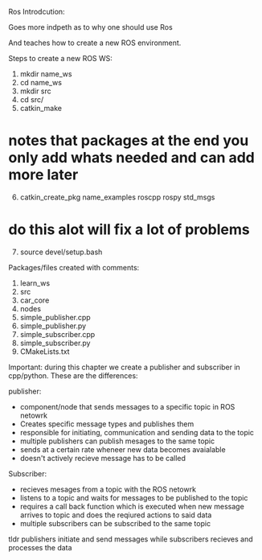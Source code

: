 Ros Introdcution:

Goes more indpeth as to why one should use Ros

And teaches how to create a new ROS environment.

Steps to create a new ROS WS:

1. mkdir name_ws
2. cd name_ws
3. mkdir src
4. cd src/
5. catkin_make
# notes that packages at the end you only add whats needed and can add more later
6. catkin_create_pkg name_examples roscpp rospy std_msgs
# do this alot will fix a lot of problems
7. source devel/setup.bash
   
Packages/files created with comments:
1. learn_ws
2. src
3. car_core
4. nodes
5. simple_publisher.cpp
6. simple_publisher.py
7. simple_subscriber.cpp
8. simple_subscriber.py
9. CMakeLists.txt


Important:
during this chapter we create a publisher and subscriber in cpp/python. These are the differences:

publisher:
* component/node that sends messages to a specific topic in ROS netowrk
* Creates specific message types and publishes them
* responsible for initiating, communication and sending data to the topic
* multiple publishers can publish mesages to the same topic
* sends at a certain rate wheneer new data becomes avaialable
* doesn't actively recieve message has to be called

Subscriber:
* recieves mesages from a topic with the ROS netowrk
* listens to a topic and waits for messages to be published to the topic
* requires a call back function which is executed when new message arrives to topic and does the reqiured actions to said data
* multiple subscribers can be subscribed to the same topic 

tldr publishers initiate and send messages while subscribers recieves and processes the data